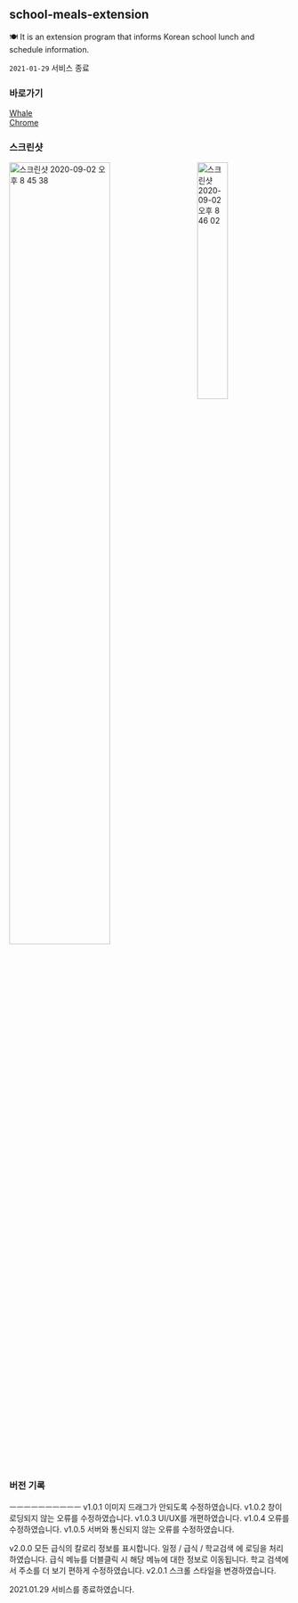 ## school-meals-extension

🍽 It is an extension program that informs Korean school lunch and schedule information.

`2021-01-29` 서비스 종료

### 바로가기

[Whale](https://store.whale.naver.com/detail/igacokmbgjalgongkebmeaghkikdapba)
<br />
[Chrome](https://chrome.google.com/webstore/detail/%EC%A0%84%EA%B5%AD%EC%9D%98-%ED%95%99%EA%B5%90-%EA%B8%89%EC%8B%9D-%EB%B0%8F-%EC%9D%BC%EC%A0%95-%EC%A0%95%EB%B3%B4/kkeigckbhoaeeimpljbgdahffdefighg)

### 스크린샷

<div>
<img width="60%" alt="스크린샷 2020-09-02 오후 8 45 38" src="https://user-images.githubusercontent.com/51149996/91977299-6e825c80-ed5d-11ea-8a1e-edd8f690f7cb.png">
<img width="33%" align="right" alt="스크린샷 2020-09-02 오후 8 46 02" src="https://user-images.githubusercontent.com/51149996/91977305-717d4d00-ed5d-11ea-9475-d7273c082275.png">
</div>

### 버전 기록

ㅡㅡㅡㅡㅡㅡㅡㅡㅡㅡ
v1.0.1
이미지 드래그가 안되도록 수정하였습니다.
v1.0.2
창이 로딩되지 않는 오류를 수정하였습니다.
v1.0.3
UI/UX를 개편하였습니다.
v1.0.4
오류를 수정하였습니다.
v1.0.5
서버와 통신되지 않는 오류를 수정하였습니다.

v2.0.0
모든 급식의 칼로리 정보를 표시합니다.
일정 / 급식 / 학교검색 에 로딩을 처리하였습니다.
급식 메뉴를 더블클릭 시 해당 메뉴에 대한 정보로 이동됩니다.
학교 검색에서 주소를 더 보기 편하게 수정하였습니다.
v2.0.1
스크롤 스타일을 변경하였습니다.

2021.01.29
서비스를 종료하였습니다.
